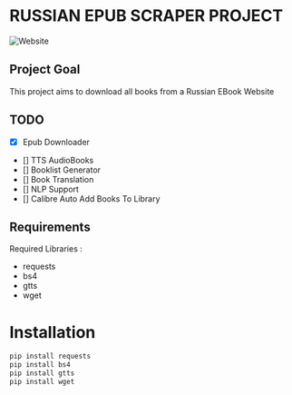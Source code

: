 # RUSSIAN EPUB SCRAPER PROJECT 

![Website]("/img/aldebaranru.png")

## Project Goal 

This project aims to download all books from a Russian EBook Website 
## TODO 

- [x] Epub Downloader 
- [] TTS AudioBooks 
- [] Booklist Generator 
- [] Book Translation 
- [] NLP Support 
- [] Calibre Auto Add Books To Library 

## Requirements 

Required Libraries : 

- requests 
- bs4 
- gtts 
- wget 


# Installation 



```bash 
pip install requests
pip install bs4 
pip install gtts
pip install wget 

```
